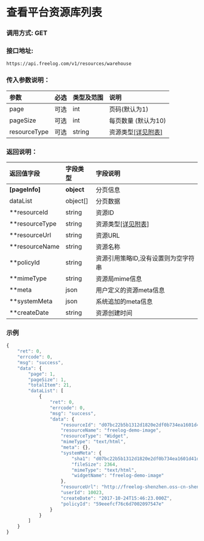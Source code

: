 # 查看平台资源库列表

### 调用方式: GET

### 接口地址:

```
https://api.freelog.com/v1/resources/warehouse
```

### 传入参数说明：


| 参数 | 必选 | 类型及范围 | 说明 |
| :--- | :--- | :--- | :--- |
|page|可选|int|页码(默认为1)|
|pageSize|可选|int|每页数量 (默认为10)|
|resourceType|可选|string|资源类型[[详见附表]][资源类型] |

### 返回说明：

| 返回值字段 | 字段类型 | 字段说明 |
| :--- | :--- | :--- |
| **[pageInfo]** | **object** | 分页信息|
| dataList| object[]| 分页数据|
| **resourceId | string | 资源ID|
| **resourceType | string | 资源类型[[详见附表]][资源类型] |
| **resourceUrl | string | 资源URL |
| **resourceName | string | 资源名称 |
| **policyId | string | 资源引用策略ID,没有设置则为空字符串 |
| **mimeType| string| 资源局mime信息|
| **meta| json| 用户定义的资源meta信息|
| **systemMeta| json| 系统追加的meta信息|
| **createDate| string| 资源创建时间|

### 示例

```js
{
    "ret": 0,
    "errcode": 0,
    "msg": "success",
    "data": {
        "page": 1,
        "pageSize": 1,
        "totalItem": 21,
        "dataList": [
            {
                "ret": 0,
                "errcode": 0,
                "msg": "success",
                "data": {
                    "resourceId": "d07bc22b5b1312d1820e2df0b734ea1601d41dd2",
                    "resourceName": "freelog-demo-image",
                    "resourceType": "Widget",
                    "mimeType": "text/html",
                    "meta": {},
                    "systemMeta": {
                        "sha1": "d07bc22b5b1312d1820e2df0b734ea1601d41dd2",
                        "fileSize": 2364,
                        "mimeType": "text/html",
                        "widgetName": "freelog-demo-image"
                    },
                    "resourceUrl": "http://freelog-shenzhen.oss-cn-shenzhen.aliyuncs.com/resources/widget/575325fc59bb4538b1fa7a86528c4bed",
                    "userId": 10023,
                    "createDate": "2017-10-24T15:46:23.000Z",
                    "policyId": "59eeefcf76c6d7002097547e"
                }
            }
        ]
    }
}
```

[资源类型]: /附表/资源类型.html "资源类型"